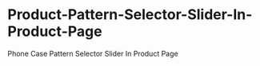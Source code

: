 # Product-Pattern-Selector-Slider-In-Product-Page
Phone Case Pattern Selector Slider In Product Page
